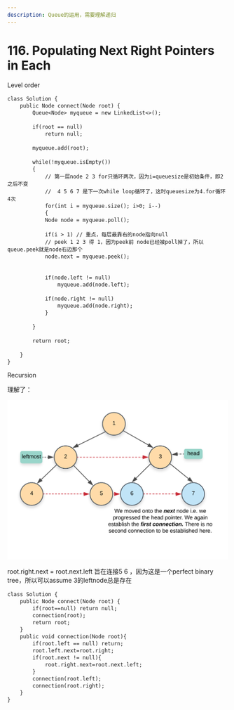 ```yaml
---
description: Queue的运用，需要理解递归
---
```


# 116. Populating Next Right Pointers in Each

Level order

```
class Solution {
    public Node connect(Node root) {
        Queue<Node> myqueue = new LinkedList<>();
        
        if(root == null)
            return null;
        
        myqueue.add(root);
        
        while(!myqueue.isEmpty())
        {
            // 第一层node 2 3 for只循环两次，因为i=queuesize是初始条件，即2之后不变
            //  4 5 6 7 是下一次while loop循环了，这时queuesize为4.for循环4次
            for(int i = myqueue.size(); i>0; i--)
            {
            Node node = myqueue.poll();
                
            if(i > 1) // 重点，每层最靠右的node指向null 
            // peek 1 2 3 得 1，因为peek前 node已经被poll掉了，所以queue.peek就是node右边那个
            node.next = myqueue.peek();

            
            if(node.left != null)
                myqueue.add(node.left);
            
            if(node.right != null)
                myqueue.add(node.right);
            }

        }
        
        return root;
        
    }
}
```

Recursion

理解了：

![](<../../../.gitbook/assets/image (42).png>)

root.right.next = root.next.left 旨在连接5 6 ，因为这是一个perfect binary tree，所以可以assume 3的leftnode总是存在

```
class Solution {
    public Node connect(Node root) {
        if(root==null) return null;
        connection(root);
        return root;
    }
    public void connection(Node root){
        if(root.left == null) return;
        root.left.next=root.right;
        if(root.next != null){
            root.right.next=root.next.left;
        }
        connection(root.left);
        connection(root.right);
    }
}
```
